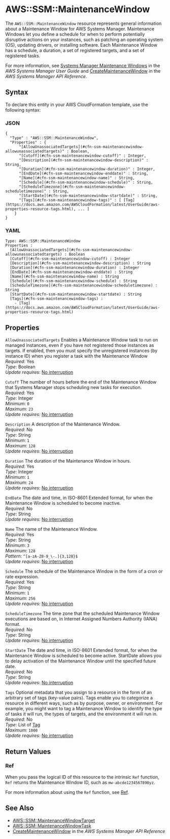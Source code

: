 # AWS::SSM::MaintenanceWindow<a name="aws-resource-ssm-maintenancewindow"></a>

The `AWS::SSM::MaintenanceWindow` resource represents general information about a Maintenance Window for AWS Systems Manager\. Maintenance Windows let you define a schedule for when to perform potentially disruptive actions on your instances, such as patching an operating system \(OS\), updating drivers, or installing software\. Each Maintenance Window has a schedule, a duration, a set of registered targets, and a set of registered tasks\. 

For more information, see [Systems Manager Maintenance Windows](https://docs.aws.amazon.com/systems-manager/latest/userguide/systems-manager-maintenance.html) in the *AWS Systems Manager User Guide* and [ CreateMaintenanceWindow](https://docs.aws.amazon.com/systems-manager/latest/APIReference/API_CreateMaintenanceWindow.html) in the *AWS Systems Manager API Reference*\.

## Syntax<a name="aws-resource-ssm-maintenancewindow-syntax"></a>

To declare this entity in your AWS CloudFormation template, use the following syntax:

### JSON<a name="aws-resource-ssm-maintenancewindow-syntax.json"></a>

```
{
  "Type" : "AWS::SSM::MaintenanceWindow",
  "Properties" : {
      "[AllowUnassociatedTargets](#cfn-ssm-maintenancewindow-allowunassociatedtargets)" : Boolean,
      "[Cutoff](#cfn-ssm-maintenancewindow-cutoff)" : Integer,
      "[Description](#cfn-ssm-maintenancewindow-description)" : String,
      "[Duration](#cfn-ssm-maintenancewindow-duration)" : Integer,
      "[EndDate](#cfn-ssm-maintenancewindow-enddate)" : String,
      "[Name](#cfn-ssm-maintenancewindow-name)" : String,
      "[Schedule](#cfn-ssm-maintenancewindow-schedule)" : String,
      "[ScheduleTimezone](#cfn-ssm-maintenancewindow-scheduletimezone)" : String,
      "[StartDate](#cfn-ssm-maintenancewindow-startdate)" : String,
      "[Tags](#cfn-ssm-maintenancewindow-tags)" : [ [Tag](https://docs.aws.amazon.com/AWSCloudFormation/latest/UserGuide/aws-properties-resource-tags.html), ... ]
    }
}
```

### YAML<a name="aws-resource-ssm-maintenancewindow-syntax.yaml"></a>

```
Type: AWS::SSM::MaintenanceWindow
Properties : 
﻿  [AllowUnassociatedTargets](#cfn-ssm-maintenancewindow-allowunassociatedtargets) : Boolean
﻿  [Cutoff](#cfn-ssm-maintenancewindow-cutoff) : Integer
﻿  [Description](#cfn-ssm-maintenancewindow-description) : String
﻿  [Duration](#cfn-ssm-maintenancewindow-duration) : Integer
﻿  [EndDate](#cfn-ssm-maintenancewindow-enddate) : String
﻿  [Name](#cfn-ssm-maintenancewindow-name) : String
﻿  [Schedule](#cfn-ssm-maintenancewindow-schedule) : String
﻿  [ScheduleTimezone](#cfn-ssm-maintenancewindow-scheduletimezone) : String
﻿  [StartDate](#cfn-ssm-maintenancewindow-startdate) : String
﻿  [Tags](#cfn-ssm-maintenancewindow-tags) : 
    - [Tag](https://docs.aws.amazon.com/AWSCloudFormation/latest/UserGuide/aws-properties-resource-tags.html)
```

## Properties<a name="aws-resource-ssm-maintenancewindow-properties"></a>

`AllowUnassociatedTargets`  <a name="cfn-ssm-maintenancewindow-allowunassociatedtargets"></a>
Enables a Maintenance Window task to run on managed instances, even if you have not registered those instances as targets\. If enabled, then you must specify the unregistered instances \(by instance ID\) when you register a task with the Maintenance Window   
*Required*: Yes  
*Type*: Boolean  
*Update requires*: [No interruption](https://docs.aws.amazon.com/AWSCloudFormation/latest/UserGuide/using-cfn-updating-stacks-update-behaviors.html#update-no-interrupt)

`Cutoff`  <a name="cfn-ssm-maintenancewindow-cutoff"></a>
The number of hours before the end of the Maintenance Window that Systems Manager stops scheduling new tasks for execution\.  
*Required*: Yes  
*Type*: Integer  
*Minimum*: `0`  
*Maximum*: `23`  
*Update requires*: [No interruption](https://docs.aws.amazon.com/AWSCloudFormation/latest/UserGuide/using-cfn-updating-stacks-update-behaviors.html#update-no-interrupt)

`Description`  <a name="cfn-ssm-maintenancewindow-description"></a>
A description of the Maintenance Window\.  
*Required*: No  
*Type*: String  
*Minimum*: `1`  
*Maximum*: `128`  
*Update requires*: [No interruption](https://docs.aws.amazon.com/AWSCloudFormation/latest/UserGuide/using-cfn-updating-stacks-update-behaviors.html#update-no-interrupt)

`Duration`  <a name="cfn-ssm-maintenancewindow-duration"></a>
The duration of the Maintenance Window in hours\.  
*Required*: Yes  
*Type*: Integer  
*Minimum*: `1`  
*Maximum*: `24`  
*Update requires*: [No interruption](https://docs.aws.amazon.com/AWSCloudFormation/latest/UserGuide/using-cfn-updating-stacks-update-behaviors.html#update-no-interrupt)

`EndDate`  <a name="cfn-ssm-maintenancewindow-enddate"></a>
The date and time, in ISO\-8601 Extended format, for when the Maintenance Window is scheduled to become inactive\.  
*Required*: No  
*Type*: String  
*Update requires*: [No interruption](https://docs.aws.amazon.com/AWSCloudFormation/latest/UserGuide/using-cfn-updating-stacks-update-behaviors.html#update-no-interrupt)

`Name`  <a name="cfn-ssm-maintenancewindow-name"></a>
The name of the Maintenance Window\.  
*Required*: Yes  
*Type*: String  
*Minimum*: `3`  
*Maximum*: `128`  
*Pattern*: `^[a-zA-Z0-9_\-.]{3,128}$`  
*Update requires*: [No interruption](https://docs.aws.amazon.com/AWSCloudFormation/latest/UserGuide/using-cfn-updating-stacks-update-behaviors.html#update-no-interrupt)

`Schedule`  <a name="cfn-ssm-maintenancewindow-schedule"></a>
The schedule of the Maintenance Window in the form of a cron or rate expression\.  
*Required*: Yes  
*Type*: String  
*Minimum*: `1`  
*Maximum*: `256`  
*Update requires*: [No interruption](https://docs.aws.amazon.com/AWSCloudFormation/latest/UserGuide/using-cfn-updating-stacks-update-behaviors.html#update-no-interrupt)

`ScheduleTimezone`  <a name="cfn-ssm-maintenancewindow-scheduletimezone"></a>
The time zone that the scheduled Maintenance Window executions are based on, in Internet Assigned Numbers Authority \(IANA\) format\.  
*Required*: No  
*Type*: String  
*Update requires*: [No interruption](https://docs.aws.amazon.com/AWSCloudFormation/latest/UserGuide/using-cfn-updating-stacks-update-behaviors.html#update-no-interrupt)

`StartDate`  <a name="cfn-ssm-maintenancewindow-startdate"></a>
The date and time, in ISO\-8601 Extended format, for when the Maintenance Window is scheduled to become active\. StartDate allows you to delay activation of the Maintenance Window until the specified future date\.   
*Required*: No  
*Type*: String  
*Update requires*: [No interruption](https://docs.aws.amazon.com/AWSCloudFormation/latest/UserGuide/using-cfn-updating-stacks-update-behaviors.html#update-no-interrupt)

`Tags`  <a name="cfn-ssm-maintenancewindow-tags"></a>
Optional metadata that you assign to a resource in the form of an arbitrary set of tags \(key\-value pairs\)\. Tags enable you to categorize a resource in different ways, such as by purpose, owner, or environment\. For example, you might want to tag a Maintenance Window to identify the type of tasks it will run, the types of targets, and the environment it will run in\.  
*Required*: No  
*Type*: List of [Tag](https://docs.aws.amazon.com/AWSCloudFormation/latest/UserGuide/aws-properties-resource-tags.html)  
*Maximum*: `1000`  
*Update requires*: [No interruption](https://docs.aws.amazon.com/AWSCloudFormation/latest/UserGuide/using-cfn-updating-stacks-update-behaviors.html#update-no-interrupt)

## Return Values<a name="aws-resource-ssm-maintenancewindow-return-values"></a>

### Ref<a name="aws-resource-ssm-maintenancewindow-return-values-ref"></a>

 When you pass the logical ID of this resource to the intrinsic `Ref` function, `Ref` returns the Maintenance Window ID, such as `mw-abcde1234567890yz`\.

For more information about using the `Ref` function, see [Ref](https://docs.aws.amazon.com/AWSCloudFormation/latest/UserGuide/intrinsic-function-reference-ref.html)\.

## See Also<a name="aws-resource-ssm-maintenancewindow--seealso"></a>
+  [AWS::SSM::MaintenanceWindowTarget](https://docs.aws.amazon.com/AWSCloudFormation/latest/UserGuide/aws-resource-ssm-maintenancewindowtarget.html) 
+  [AWS::SSM::MaintenanceWindowTask](https://docs.aws.amazon.com/AWSCloudFormation/latest/UserGuide/aws-resource-ssm-maintenancewindowtask.html) 
+  [CreateMaintenanceWindow](https://docs.aws.amazon.com/systems-manager/latest/APIReference/API_CreateMaintenanceWindow.html) in the *AWS Systems Manager API Reference* 